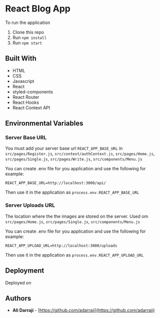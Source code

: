 # React Blog App

To run the application

1. Clone this repo
2. Run `npm install`
3. Run `npm start`

## Built With

* HTML
* CSS
* Javascript
* React
* styled-components
* React Router
* React Hooks
* React Context API 

## Environmental Variables

### Server Base URL

You must add your server base url `REACT_APP_BASE_URL` in `src/pages/Register.js`, `src/context/authContext.js`, `src/pages/Home.js`, `src/pages/Single.js`, `src/pages/Write.js`, `src/components/Menu.js`

You can create .env file for you application and use the following for example:

`REACT_APP_BASE_URL=http://localhost:3000/api/`

Then use it in the application as  `process.env.REACT_APP_BASE_URL`


### Server Uploads URL

The location where the the images are stored on the server. Used om `src/pages/Home.js`, `src/pages/Single.js`, `src/components/Menu.js`


You can create .env file for you application and use the following for example:

`REACT_APP_UPLOAD_URL=http://localhost:3000/uploads`

Then use it in the application as  `process.env.REACT_APP_UPLOAD_URL`

## Deployment
Deployed on 


## Authors

- **Ali Darraji** - [https://github.com/adarraji](https://github.com/adarraji)
